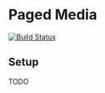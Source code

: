 # Paged Media

[![Build Status](https://travis-ci.org/IU-Libraries-Joint-Development/PagedMedia2.svg?branch=develop)](https://travis-ci.org/IU-Libraries-Joint-Development/PagedMedia2)

## Setup

TODO
